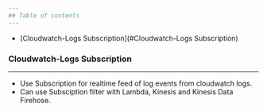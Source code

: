 ```yaml
---
## Table of contents
---
```

  * [Cloudwatch-Logs Subscription](#Cloudwatch-Logs Subscription)


### Cloudwatch-Logs Subscription
---
- Use Subscription for realtime feed of log events from cloudwatch logs.
- Can use Subsciption filter with Lambda, Kinesis and Kinesis Data Firehose.

